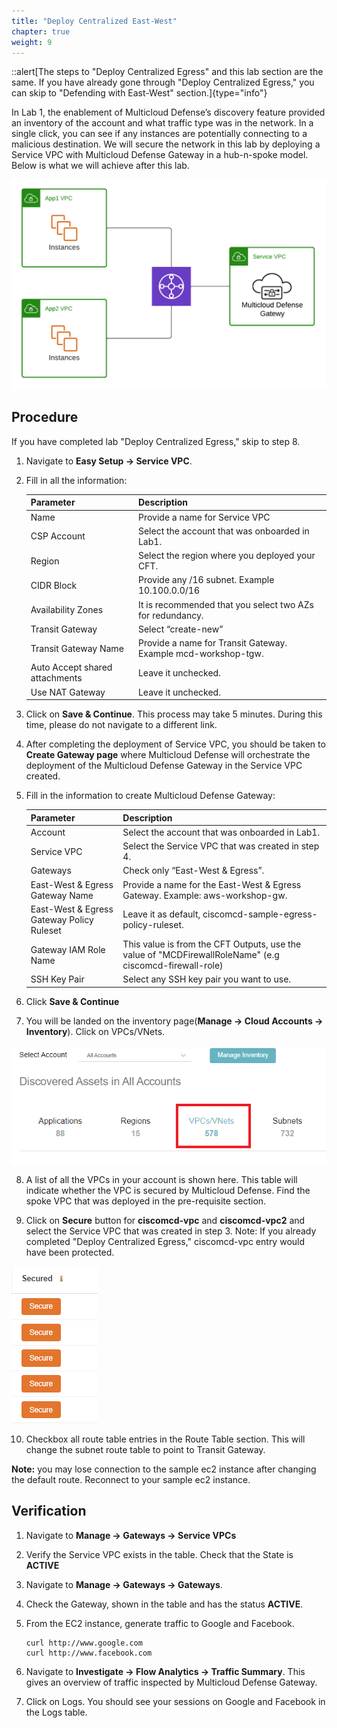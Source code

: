 ```yaml
---
title: "Deploy Centralized East-West"
chapter: true
weight: 9
---
```


::alert[The steps to "Deploy Centralized Egress" and this lab section are the same. If you have already gone through "Deploy Centralized Egress," you can skip to "Defending with East-West" section.]{type="info"}


In Lab 1, the enablement of Multicloud Defense’s discovery feature provided an inventory of the account and what traffic type was in the network. In a single click, you can see if any instances are potentially connecting to a malicious destination.  We will secure the network in this lab by deploying a Service VPC with Multicloud Defense Gateway in a hub-n-spoke model. Below is what we will achieve after this lab.

![Centralized_VPC](/static/16-lab/centralized_model.png)

## Procedure

If you have completed lab "Deploy Centralized Egress," skip to step 8.
1. Navigate to **Easy Setup -> Service VPC**.
2. Fill in all the information:

     Parameter | Description
     ----------|-------------
     Name| Provide a name for Service VPC
     CSP Account| Select the account that was onboarded in Lab1.
     Region| Select the region where you deployed your CFT. 
     CIDR Block| Provide any /16 subnet. Example 10.100.0.0/16
     Availability Zones| It is recommended that you select two AZs for redundancy.
     Transit Gateway| Select “create-new”
     Transit Gateway Name|  Provide a name for Transit Gateway. Example mcd-workshop-tgw.
     Auto Accept shared attachments| Leave it unchecked.
     Use NAT Gateway| Leave it unchecked.

3. Click on **Save & Continue**. This process may take 5 minutes. During this time, please do not navigate to a different link.
4. After completing the deployment of Service VPC, you should be taken to **Create Gateway page** where Multicloud Defense will orchestrate the deployment of the Multicloud Defense Gateway in the Service VPC created.
5. Fill in the information to create Multicloud Defense Gateway:

     Parameter | Description
     ---------|-------------
     Account| Select the account that was onboarded in Lab1.
     Service VPC| Select the Service VPC that was created in step 4.
      Gateways| Check only “East-West & Egress”.
     East-West & Egress Gateway Name| Provide a name for the East-West & Egress Gateway. Example: aws-workshop-gw.
     East-West & Egress Gateway Policy Ruleset| Leave it as default, ciscomcd-sample-egress-policy-ruleset.
     Gateway IAM Role Name| This value is from the CFT Outputs, use the value of "MCDFirewallRoleName" (e.g ciscomcd-firewall-role)
     SSH Key Pair| Select any SSH key pair you want to use. 
     
6. Click **Save & Continue**
7. You will be landed on the inventory page(**Manage -> Cloud Accounts -> Inventory**). Click on VPCs/VNets. 

![VPC](/static/16-lab/Inventory_VPC.png)

8. A list of all the VPCs in your account is shown here. This table will indicate whether the VPC is secured by Multicloud Defense. Find the spoke VPC that was deployed in the pre-requisite section.

9. Click on **Secure** button for **ciscomcd-vpc** and **ciscomcd-vpc2** and select the Service VPC that was created in step 3. Note: If you already completed "Deploy Centralized Egress," ciscomcd-vpc entry would have been protected. 

![secure](/static/16-lab/secure.png)

10. Checkbox all route table entries in the Route Table section. This will change the subnet route table to point to Transit Gateway. 

**Note:** you may lose connection to the sample ec2 instance after changing the default route. Reconnect to your sample ec2 instance.


## Verification 

1. Navigate to **Manage -> Gateways -> Service VPCs**
2. Verify the Service VPC exists in the table. Check that the State is **ACTIVE**
3. Navigate to **Manage -> Gateways -> Gateways**.
4. Check the Gateway, shown in the table and has the status **ACTIVE**.
5. From the EC2 instance, generate traffic to Google and Facebook.

    ```
    curl http://www.google.com
    curl http://www.facebook.com
    ```
    
6. Navigate to **Investigate -> Flow Analytics -> Traffic Summary**. This gives an overview of traffic inspected by Multicloud Defense Gateway.
7. Click on Logs. You should see your sessions on Google and Facebook in the Logs table.

